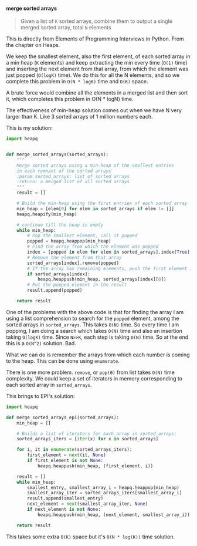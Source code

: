#### merge sorted arrays
>Given a list of `K` sorted arrays, combine them to output
a single merged sorted array, total `N` elements

This is directly from Elements of Programming Interviews in Python.
From the chapter on Heaps.

We keep the smallest element, also the first element, of each
sorted array in a min heap (`K` elements) and keep extracting the min every time
(`O(1)` time) and inserting the next element from that array, from
which the element was just popped (`O(logK)` time). We do this
for all the N elements, and so we complete this problem in 
`O(N * logK)` time and `O(K)` space.

A brute force would combine all the elements in a merged list and
then sort it, which completes this problem in O(N * logN) time.

The effectiveness of min-heap solution comes out when we have
N very larger than K. Like 3 sorted arrays of 1 million numbers
each.

This is my solution:
```python
import heapq


def merge_sorted_arrays(sorted_arrays):
    """
    Merge sorted arrays using a min-heap of the smallest entries
    in each remnant of the sorted arrays
    :param sorted_arrays: list of sorted arrays
    :return: a merged list of all sorted arrays
    """
    result = []

    # Build the min-heap using the first entries of each sorted array
    min_heap = [elem[0] for elem in sorted_arrays if elem != []]
    heapq.heapify(min_heap)

    # continue till the heap is empty
    while min_heap:
        # Pop the smallest element, call it popped
        popped = heapq.heappop(min_heap)
        # Find the array from which the element was popped
        index = [popped in elem for elem in sorted_arrays].index(True)
        # Remove the element from that array
        sorted_arrays[index].remove(popped)
        # If the array has remaining elements, push the first element in the heap
        if sorted_arrays[index]:
            heapq.heappush(min_heap, sorted_arrays[index][0])
        # Put the popped element in the result
        result.append(popped)

    return result
```

One of the problems with the above code is that for finding the array I am using
a list comprehension to search for the `popped` element, among the sorted arrays in
`sorted_arrays`. This takes `O(N)` time. So every time I am popping, I am doing a search
which takes `O(N)` time and also an insertion taking `O(logK)` time. Since `N>>K`, each
step is taking `O(N)` time. So at the end this is a `O(N^2)` solution. Bad.

What we can do is remember the arrays from which each number is coming to the heap. This
can be done using `enumerate`.

There is one more problem. `remove`, or `pop(0)` from list takes `O(N)` time complexity. We could keep a set of iterators in
memory corresponding to each sorted array in `sorted_arrays`.

This brings to EPI's solution:

```python
import heapq

def merge_sorted_arrays_epi(sorted_arrays):
    min_heap = []

    # Builds a list of iterators for each array in sorted_arrays:
    sorted_arrays_iters = [iter(x) for x in sorted_arrays]

    for i, it in enumerate(sorted_arrays_iters):
        first_element = next(it, None)
        if first_element is not None:
            heapq.heappush(min_heap, (first_element, i))

    result = []
    while min_heap:
        smallest_entry, smallest_array_i = heapq.heappop(min_heap)
        smallest_array_iter = sorted_arrays_iters[smallest_array_i]
        result.append(smallest_entry)
        next_element = next(smallest_array_iter, None)
        if next_element is not None:
            heapq.heappush(min_heap, (next_element, smallest_array_i))

    return result
```

This takes some extra `O(K)` space but it's `O(N * log(K))` time solution.